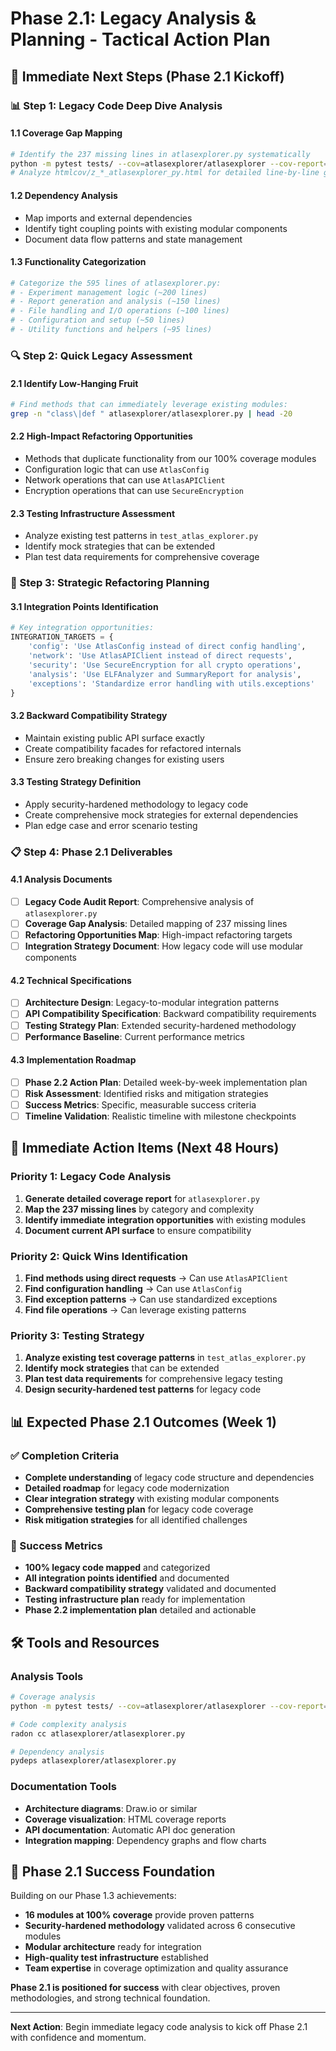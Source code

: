 # Phase 2.1: Legacy Analysis & Planning - Tactical Action Plan

## 🎯 Immediate Next Steps (Phase 2.1 Kickoff)

### 📊 Step 1: Legacy Code Deep Dive Analysis

#### 1.1 Coverage Gap Mapping
```bash
# Identify the 237 missing lines in atlasexplorer.py systematically
python -m pytest tests/ --cov=atlasexplorer/atlasexplorer --cov-report=html
# Analyze htmlcov/z_*_atlasexplorer_py.html for detailed line-by-line gaps
```

#### 1.2 Dependency Analysis
- Map imports and external dependencies
- Identify tight coupling points with existing modular components
- Document data flow patterns and state management

#### 1.3 Functionality Categorization
```python
# Categorize the 595 lines of atlasexplorer.py:
# - Experiment management logic (~200 lines)
# - Report generation and analysis (~150 lines) 
# - File handling and I/O operations (~100 lines)
# - Configuration and setup (~50 lines)
# - Utility functions and helpers (~95 lines)
```

### 🔍 Step 2: Quick Legacy Assessment

#### 2.1 Identify Low-Hanging Fruit
```bash
# Find methods that can immediately leverage existing modules:
grep -n "class\|def " atlasexplorer/atlasexplorer.py | head -20
```

#### 2.2 High-Impact Refactoring Opportunities
- Methods that duplicate functionality from our 100% coverage modules
- Configuration logic that can use `AtlasConfig`
- Network operations that can use `AtlasAPIClient`
- Encryption operations that can use `SecureEncryption`

#### 2.3 Testing Infrastructure Assessment
- Analyze existing test patterns in `test_atlas_explorer.py`
- Identify mock strategies that can be extended
- Plan test data requirements for comprehensive coverage

### 🎯 Step 3: Strategic Refactoring Planning

#### 3.1 Integration Points Identification
```python
# Key integration opportunities:
INTEGRATION_TARGETS = {
    'config': 'Use AtlasConfig instead of direct config handling',
    'network': 'Use AtlasAPIClient instead of direct requests',
    'security': 'Use SecureEncryption for all crypto operations',
    'analysis': 'Use ELFAnalyzer and SummaryReport for analysis',
    'exceptions': 'Standardize error handling with utils.exceptions'
}
```

#### 3.2 Backward Compatibility Strategy
- Maintain existing public API surface exactly
- Create compatibility facades for refactored internals
- Ensure zero breaking changes for existing users

#### 3.3 Testing Strategy Definition
- Apply security-hardened methodology to legacy code
- Create comprehensive mock strategies for external dependencies
- Plan edge case and error scenario testing

### 📋 Step 4: Phase 2.1 Deliverables

#### 4.1 Analysis Documents
- [ ] **Legacy Code Audit Report**: Comprehensive analysis of `atlasexplorer.py`
- [ ] **Coverage Gap Analysis**: Detailed mapping of 237 missing lines
- [ ] **Refactoring Opportunities Map**: High-impact refactoring targets
- [ ] **Integration Strategy Document**: How legacy code will use modular components

#### 4.2 Technical Specifications
- [ ] **Architecture Design**: Legacy-to-modular integration patterns
- [ ] **API Compatibility Specification**: Backward compatibility requirements
- [ ] **Testing Strategy Plan**: Extended security-hardened methodology
- [ ] **Performance Baseline**: Current performance metrics

#### 4.3 Implementation Roadmap
- [ ] **Phase 2.2 Action Plan**: Detailed week-by-week implementation plan
- [ ] **Risk Assessment**: Identified risks and mitigation strategies
- [ ] **Success Metrics**: Specific, measurable success criteria
- [ ] **Timeline Validation**: Realistic timeline with milestone checkpoints

## 🚀 Immediate Action Items (Next 48 Hours)

### Priority 1: Legacy Code Analysis
1. **Generate detailed coverage report** for `atlasexplorer.py`
2. **Map the 237 missing lines** by category and complexity
3. **Identify immediate integration opportunities** with existing modules
4. **Document current API surface** to ensure compatibility

### Priority 2: Quick Wins Identification
1. **Find methods using direct requests** → Can use `AtlasAPIClient`
2. **Find configuration handling** → Can use `AtlasConfig`
3. **Find exception patterns** → Can use standardized exceptions
4. **Find file operations** → Can leverage existing patterns

### Priority 3: Testing Strategy
1. **Analyze existing test coverage patterns** in `test_atlas_explorer.py`
2. **Identify mock strategies** that can be extended
3. **Plan test data requirements** for comprehensive legacy testing
4. **Design security-hardened test patterns** for legacy code

## 📊 Expected Phase 2.1 Outcomes (Week 1)

### ✅ Completion Criteria
- **Complete understanding** of legacy code structure and dependencies
- **Detailed roadmap** for legacy code modernization
- **Clear integration strategy** with existing modular components
- **Comprehensive testing plan** for legacy code coverage
- **Risk mitigation strategies** for all identified challenges

### 🎯 Success Metrics
- **100% legacy code mapped** and categorized
- **All integration points identified** and documented
- **Backward compatibility strategy** validated and documented
- **Testing infrastructure plan** ready for implementation
- **Phase 2.2 implementation plan** detailed and actionable

## 🛠️ Tools and Resources

### Analysis Tools
```bash
# Coverage analysis
python -m pytest tests/ --cov=atlasexplorer/atlasexplorer --cov-report=html --cov-report=term-missing

# Code complexity analysis
radon cc atlasexplorer/atlasexplorer.py

# Dependency analysis
pydeps atlasexplorer/atlasexplorer.py
```

### Documentation Tools
- **Architecture diagrams**: Draw.io or similar
- **Coverage visualization**: HTML coverage reports
- **API documentation**: Automatic API doc generation
- **Integration mapping**: Dependency graphs and flow charts

## 🎊 Phase 2.1 Success Foundation

Building on our Phase 1.3 achievements:
- **16 modules at 100% coverage** provide proven patterns
- **Security-hardened methodology** validated across 6 consecutive modules
- **Modular architecture** ready for integration
- **High-quality test infrastructure** established
- **Team expertise** in coverage optimization and quality assurance

**Phase 2.1 is positioned for success** with clear objectives, proven methodologies, and strong technical foundation.

---

**Next Action**: Begin immediate legacy code analysis to kick off Phase 2.1 with confidence and momentum.
